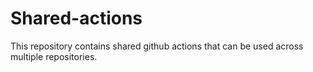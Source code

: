# Shared-actions

This repository contains shared github actions that can be used across multiple repositories.
